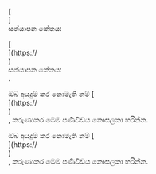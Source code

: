 [<br host>]<br action>සත්යාපන කේතය:<br code>

[<br host>](https://<br host>)<br action>සත්යාපන කේතය:<br code>.

ඔබ අයදුම් කර නොමැති නම් [<br host>](https://<br host>)<br action>, කරුණාකර මෙම පණිවිඩය නොසලකා හරින්න.

ඔබ අයදුම් කර නොමැති නම් [<br host>](https://<br host>)<br action>, කරුණාකර මෙම පණිවිඩය නොසලකා හරින්න.
